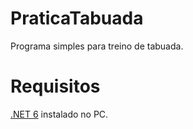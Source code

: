 # PraticaTabuada
Programa simples para treino de tabuada.

# Requisitos
[.NET 6](https://dotnet.microsoft.com/en-us/download/dotnet/6.0) instalado no PC.
